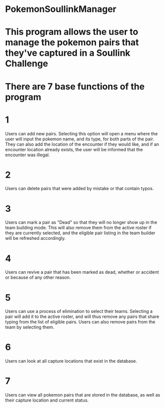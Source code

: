 # PokemonSoullinkManager
# This program allows the user to manage the pokemon pairs that they've captured in a Soullink Challenge
# There are 7 base functions of the program

# 1
Users can add new pairs. Selecting this option will open a menu where the user will input the pokemon name, and its type, for both parts of the pair. They can also add the location of the encounter if they would like, and if an encounter location already exists, the user will be informed that the encounter was illegal.

# 2
Users can delete pairs that were added by mistake or that contain typos.

# 3
Users can mark a pair as "Dead" so that they will no longer show up in the team building mode. This will also remove them from the active roster if they are currently selected, and the eligible pair listing in the team builder will be refreshed accordingly.

# 4
Users can revive a pair that has been marked as dead, whether or accident or because of any other reason.

# 5
Users can use a process of elimination to select their teams. Selecting a pair will add it to the active roster, and will thus remove any pairs that share typing from the list of eligible pairs. Users can also remove pairs from the team by selecting them.

# 6
Users can look at all capture locations that exist in the database.

# 7
Users can view all pokemon pairs that are stored in the database, as well as their capture location and current status.
